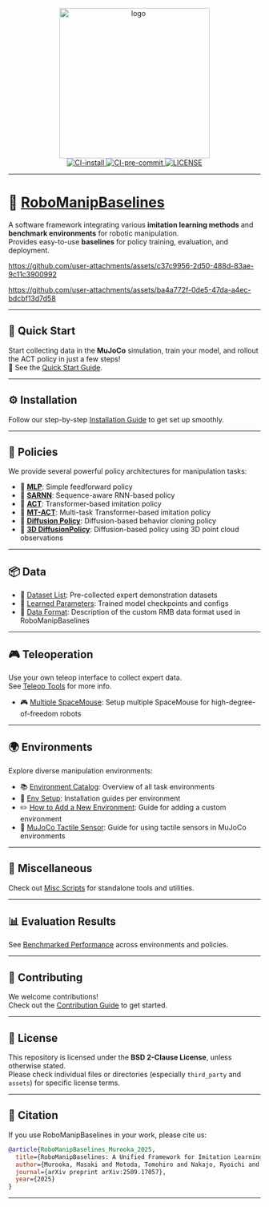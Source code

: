 <p align="center">
  <a href="https://isri-aist.github.io/RoboManipBaselines-ProjectPage">
    <img src="https://github.com/user-attachments/assets/76636cfe-9abe-4b6f-b867-1afbd1669120" alt="logo" width="300">
  </a>
  <br/>
  <a href="https://github.com/isri-aist/RoboManipBaselines/actions/workflows/install.yml">
    <img src="https://github.com/isri-aist/RoboManipBaselines/actions/workflows/install.yml/badge.svg" alt="CI-install">
  </a>
  <a href="https://github.com/isri-aist/RoboManipBaselines/actions/workflows/pre-commit.yml">
    <img src="https://github.com/isri-aist/RoboManipBaselines/actions/workflows/pre-commit.yml/badge.svg" alt="CI-pre-commit">
  </a>
  <a href="https://github.com/isri-aist/RoboManipBaselines/blob/master/LICENSE">
    <img src="https://img.shields.io/github/license/isri-aist/RoboManipBaselines" alt="LICENSE">
  </a>
</p>

---

# 🤖 [RoboManipBaselines](https://isri-aist.github.io/RoboManipBaselines-ProjectPage)

A software framework integrating various **imitation learning methods** and **benchmark environments** for robotic manipulation.  
Provides easy-to-use **baselines** for policy training, evaluation, and deployment.

https://github.com/user-attachments/assets/c37c9956-2d50-488d-83ae-9c11c3900992

https://github.com/user-attachments/assets/ba4a772f-0de5-47da-a4ec-bdcbf13d7d58

---

## 🚀 Quick Start

Start collecting data in the **MuJoCo** simulation, train your model, and rollout the ACT policy in just a few steps!  
📄 See the [Quick Start Guide](./doc/quick_start.md).

---

## ⚙️ Installation

Follow our step-by-step [Installation Guide](./doc/install.md) to get set up smoothly.

---

## 🧠 Policies

We provide several powerful policy architectures for manipulation tasks:

- 🔹 **[MLP](./robo_manip_baselines/policy/mlp)**: Simple feedforward policy
- 🔹 **[SARNN](./robo_manip_baselines/policy/sarnn)**: Sequence-aware RNN-based policy
- 🔹 **[ACT](./robo_manip_baselines/policy/act)**: Transformer-based imitation policy
- 🔹 **[MT-ACT](./robo_manip_baselines/policy/mt_act)**: Multi-task Transformer-based imitation policy
- 🔹 **[Diffusion Policy](./robo_manip_baselines/policy/diffusion_policy)**: Diffusion-based behavior cloning policy
- 🔹 **[3D DiffusionPolicy](./robo_manip_baselines/policy/diffusion_policy_3d)**: Diffusion-based policy using 3D point cloud observations

---

## 📦 Data

- 📂 [Dataset List](./doc/dataset_list.md): Pre-collected expert demonstration datasets
- 🧠 [Learned Parameters](./doc/learned_parameters.md): Trained model checkpoints and configs
- 📄 [Data Format](./doc/rmb_data_format.md): Description of the custom RMB data format used in RoboManipBaselines

---

## 🎮 Teleoperation

Use your own teleop interface to collect expert data.  
See [Teleop Tools](./robo_manip_baselines/teleop) for more info.

- 🎮 [Multiple SpaceMouse](./doc/use_multiple_spacemouse.md): Setup multiple SpaceMouse for high-degree-of-freedom robots

---

## 🌍 Environments

Explore diverse manipulation environments:

- 📚 [Environment Catalog](./doc/environment_catalog.md): Overview of all task environments
- 🔧 [Env Setup](./robo_manip_baselines/envs): Installation guides per environment
- ✏️ [How to Add a New Environment](./doc/how_to_add_env.md): Guide for adding a custom environment
- 🔅️ [MuJoCo Tactile Sensor](./doc/mujoco_tactile_sensor.md): Guide for using tactile sensors in MuJoCo environments

---

## 🧰 Miscellaneous

Check out [Misc Scripts](./robo_manip_baselines/misc) for standalone tools and utilities.

---

## 📊 Evaluation Results

See [Benchmarked Performance](./doc/evaluation_results.md) across environments and policies.

---

## 🤝 Contributing

We welcome contributions!  
Check out the [Contribution Guide](./CONTRIBUTING.md) to get started.

---

## 📄 License

This repository is licensed under the **BSD 2-Clause License**, unless otherwise stated.  
Please check individual files or directories (especially `third_party` and `assets`) for specific license terms.

---

## 📖 Citation

If you use RoboManipBaselines in your work, please cite us:

```bibtex
@article{RoboManipBaselines_Murooka_2025,
  title={RoboManipBaselines: A Unified Framework for Imitation Learning in Robotic Manipulation across Real and Simulated Environments},
  author={Murooka, Masaki and Motoda, Tomohiro and Nakajo, Ryoichi and Oh, Hanbit and Makihara, Koshi and Shirai, Keisuke and Domae, Yukiyasu},
  journal={arXiv preprint arXiv:2509.17057},
  year={2025}
}
```

---
